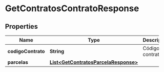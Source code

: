 
# GetContratosContratoResponse

## Properties
Name | Type | Description | Notes
------------ | ------------- | ------------- | -------------
**codigoContrato** | **String** | Código do contrato. |  [optional]
**parcelas** | [**List&lt;GetContratosParcelaResponse&gt;**](GetContratosParcelaResponse.md) |  |  [optional]



